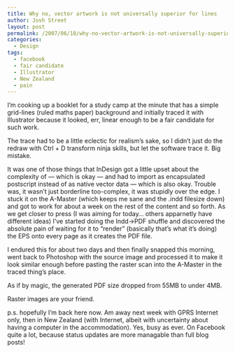 ```yaml
---
title: Why no, vector artwork is not universally superior for lines
author: Josh Street
layout: post
permalink: /2007/06/18/why-no-vector-artwork-is-not-universally-superior-for-lines/
categories:
  - Design
tags:
  - facebook
  - fair candidate
  - Illustrator
  - New Zealand
  - pain
---
```

I&#8217;m cooking up a booklet for a study camp at the minute that has a simple grid-lines (ruled maths paper) background and initially traced it with Illustrator because it looked, err, linear enough to be a fair candidate for such work.

The trace had to be a little eclectic for realism&#8217;s sake, so I didn&#8217;t just do the redraw with Ctrl + D transform ninja skills, but let the software trace it. Big mistake.

It was one of those things that InDesign got a little upset about the complexity of &#8212; which is okay &#8212; and had to import as encapsulated postscript instead of as native vector data &#8212; which is also okay. Trouble was, it wasn&#8217;t just borderline too-complex, it was stupidly over the edge. I stuck it on the A-Master (which keeps me sane and the .indd filesize down) and got to work for about a week on the rest of the content and so forth. As we get closer to press (I was aiming for today&#8230; others apparnetly have different ideas) I&#8217;ve started doing the Indd->PDF shuffle and discovered the absolute pain of waiting for it to &#8220;render&#8221; (basically that&#8217;s what it&#8217;s doing) the EPS onto every page as it creates the PDF file.

I endured this for about two days and then finally snapped this morning, went back to Photoshop with the source image and processed it to make it look similar enough before pasting the raster scan into the A-Master in the traced thing&#8217;s place.

As if by magic, the generated PDF size dropped from 55MB to under 4MB.

Raster images are your friend.

p.s. hopefully I&#8217;m back here now. Am away next week with GPRS Internet only, then in New Zealand (with Internet, albeit with uncertainty about having a computer in the accommodation). Yes, busy as ever. On Facebook quite a lot, because status updates are more managable than full blog posts!